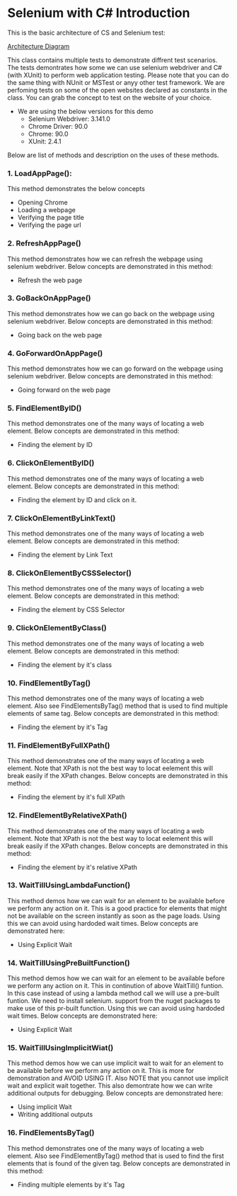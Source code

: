 # Selenium with C# Introduction

This is the basic architecture of CS and Selenium test:

[Architecture Diagram](/Architecture.PNG)

This class contains multiple tests to demonstrate diffrent test scenarios.
The tests demontrates how some we can use selenium webdriver and C# (with XUnit) to perform web application testing.
Please note that you can do the same thing with NUnit or MSTest or anyy other test framework. 
We are perfoming tests on some of the open websites declared as constants in the class.
You can grab the concept to test on the website of your choice.

* We are using the below versions for this demo
	* Selenium Webdriver: 3.141.0
	* Chrome Driver: 90.0
	* Chrome: 90.0
	* XUnit: 2.4.1


Below are list of methods and description on the uses of these methods.

### 1. LoadAppPage():
This method demonstrates the below concepts
- Opening Chrome
- Loading a webpage
- Verifying the page title 
- Verifying the page url



### 2. RefreshAppPage()
This method demonstrates how we can refresh the webpage using selenium webdriver.
Below concepts are demonstrated in this method:
- Refresh the web page


### 3. GoBackOnAppPage()
This method demonstrates how we can go back on the webpage using selenium webdriver.
Below concepts are demonstrated in this method:
- Going back on the web page


### 4. GoForwardOnAppPage()
This method demonstrates how we can go forward on the webpage using selenium webdriver.
Below concepts are demonstrated in this method:
- Going forward on the web page


### 5. FindElementByID()
This method demonstrates one of the many ways of locating a web element.
Below concepts are demonstrated in this method:
- Finding the element by ID


### 6. ClickOnElementByID()
This method demonstrates one of the many ways of locating a web element.
Below concepts are demonstrated in this method:
- Finding the element by ID and click on it. 


### 7. ClickOnElementByLinkText()
This method demonstrates one of the many ways of locating a web element.
Below concepts are demonstrated in this method:
- Finding the element by Link Text


### 8. ClickOnElementByCSSSelector()
This method demonstrates one of the many ways of locating a web element.
Below concepts are demonstrated in this method:
- Finding the element by CSS Selector


### 9. ClickOnElementByClass()
This method demonstrates one of the many ways of locating a web element.
Below concepts are demonstrated in this method:
- Finding the element by it's class


### 10. FindElementByTag()
This method demonstrates one of the many ways of locating a web element. Also see FindElementsByTag() method that is used to find multiple elements of same tag.
Below concepts are demonstrated in this method:
- Finding the element by it's Tag



### 11. FindElementByFullXPath()
This method demonstrates one of the many ways of locating a web element.
Note that XPath is not the best way to locat eelement this will break easily if the XPath changes.
Below concepts are demonstrated in this method:
- Finding the element by it's full XPath


### 12. FindElementByRelativeXPath()
This method demonstrates one of the many ways of locating a web element.
Note that XPath is not the best way to locat eelement this will break easily if the XPath changes.
Below concepts are demonstrated in this method:
- Finding the element by it's relative XPath



### 13. WaitTillUsingLambdaFunction()
This method demos how we can wait for an element to be available before we perform any action on it.
This is a good practice for elements that might not be available on the screen instantly as soon as the page loads.
Using this we can avoid using hardoded wait times.
Below concepts are demonstrated here:
- Using Explicit Wait


### 14. WaitTillUsingPreBuiltFunction()
This method demos how we can wait for an element to be available before we perform any action on it.
This in continution of above WaitTill() funtion. 
In this case instead of using a lambda method call we will use a pre-built funtion.
We need to install selenium. support from the nuget packages to make use of this pr-built function.
Using this we can avoid using hardoded wait times.
Below concepts are demonstrated here:
- Using Explicit Wait


### 15. WaitTillUsingImplicitWiat()
This method demos how we can use implicit wait to wait for an element to be available before we perform any action on it.
This is more for demonstration and AVOID USING IT.
Also NOTE that you cannot use implicit wait and explicit wait together. 
This also demontrate how we can write additional outputs for debugging.
Below concepts are demonstrated here:
- Using implicit Wait
- Writing additional outputs


### 16. FindElementsByTag()
This method demonstrates one of the many ways of locating a web element.
Also see FindElementByTag() method that is used to find the first elements that is found of the given tag.
Below concepts are demonstrated in this method:
- Finding multiple elements by it's Tag
